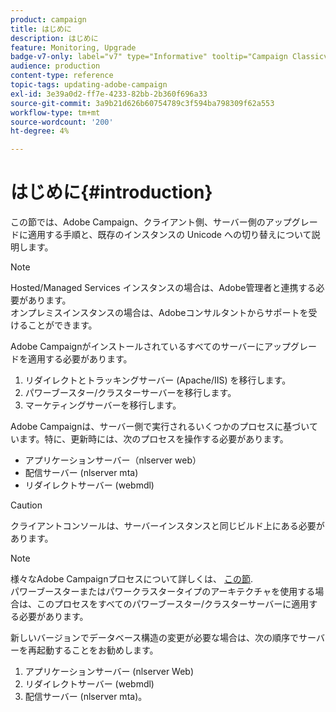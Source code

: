 ```yaml
---
product: campaign
title: はじめに
description: はじめに
feature: Monitoring, Upgrade
badge-v7-only: label="v7" type="Informative" tooltip="Campaign Classicv7 にのみ適用"
audience: production
content-type: reference
topic-tags: updating-adobe-campaign
exl-id: 3e39a0d2-ff7e-4233-82bb-2b360f696a33
source-git-commit: 3a9b21d626b60754789c3f594ba798309f62a553
workflow-type: tm+mt
source-wordcount: '200'
ht-degree: 4%

---
```


# はじめに{#introduction}



この節では、Adobe Campaign、クライアント側、サーバー側のアップグレードに適用する手順と、既存のインスタンスの Unicode への切り替えについて説明します。

>[!NOTE]
>
>Hosted/Managed Services インスタンスの場合は、Adobe管理者と連携する必要があります。\
>オンプレミスインスタンスの場合は、Adobeコンサルタントからサポートを受けることができます。

Adobe Campaignがインストールされているすべてのサーバーにアップグレードを適用する必要があります。

1. リダイレクトとトラッキングサーバー (Apache/IIS) を移行します。
1. パワーブースター/クラスターサーバーを移行します。
1. マーケティングサーバーを移行します。

Adobe Campaignは、サーバー側で実行されるいくつかのプロセスに基づいています。特に、更新時には、次のプロセスを操作する必要があります。

* アプリケーションサーバー（nlserver web）
* 配信サーバー (nlserver mta)
* リダイレクトサーバー (webmdl)

>[!CAUTION]
>
>クライアントコンソールは、サーバーインスタンスと同じビルド上にある必要があります。

>[!NOTE]
>
>様々なAdobe Campaignプロセスについて詳しくは、 [この節](../../installation/using/general-architecture.md#logical-application-layer).\
>パワーブースターまたはパワークラスタータイプのアーキテクチャを使用する場合は、このプロセスをすべてのパワーブースター/クラスターサーバーに適用する必要があります。

新しいバージョンでデータベース構造の変更が必要な場合は、次の順序でサーバーを再起動することをお勧めします。

1. アプリケーションサーバー (nlserver Web)
1. リダイレクトサーバー (webmdl)
1. 配信サーバー (nlserver mta)。
